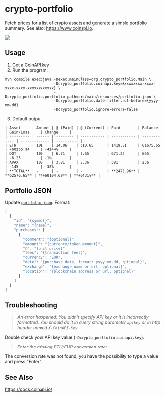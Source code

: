# crypto-portfolio

Fetch prices for a list of crypto assets and generate a simple portfolio summary. See also: https://www.coinapi.io.

[![](https://img.shields.io/badge/license-The%20Unlicense-yellow.svg)](https://github.com/jaaufauvre/crypto-portfolio/blob/main/LICENSE)

## Usage

1. Get a [CoinAPI](https://www.coinapi.io/) key
2. Run the program:

```console
mvn compile exec:java -Dexec.mainClass=org.crypto_portfolio.Main \ 
                      -Dcrypto_portfolio.coinapi.key={xxxxxxxx-xxxx-xxxx-xxxx-xxxxxxxxxxxx} \ 
                      -Dcrypto_portfolio.portfolio.path=src/main/resources/portfolio.json \ 
                      -Dcrypto_portfolio.date-filter.not-before={yyyy-mm-dd}
                      -Dcrypto_portfolio.ignore-errors=false
```

3. Default output:

```console
| Asset     | Amount | @ (Paid) | @ (Current) | Paid        | Balance      | Gain/Loss     | Change     |
| --------- | ------ | -------- | ----------- | ----------- | ------------ | ------------- | ---------- |
| ETH       | 101    | 14.06    | 610.65      | 1419.71     | 61675.65     | +60255.94     | +4244%     |
| DOT       | 100    | 6.71     | 6.65        | 671.25      | 665          | -6.25         | -1%        |
| AVAX      | 100    | 3.81     | 2.36        | 381         | 236          | -145          | -38%       |
| **TOTAL** | -      | -        | -           | **2471.96** | **62576.65** | **+60104.69** | **+2431%** |
```

## Portfolio JSON

Update [`portfolio.json`](./src/main/resources/portfolio.json). Format:

```javascript
[
  {
    "id": "{symbol}",
    "name": "{name}",
    "purchases": [
      {
        "comment": "{optional}",
        "amount": "{currency/token amount}",
        "@": "{unit price}",
        "fees": "{transaction fees}",
        "currency": "EUR",
        "date": "{purchase date, format: yyyy-mm-dd, optional}",
        "exchange": "{exchange name or url, optional}",
        "location": "{blockchain address or url, optional}"
      }
    ]
  }
]
```

## Troubleshooting

> _An error happened: You didn't specify API key or it is incorrectly formatted. You should do it in query string parameter `apikey` or in http header named `X-CoinAPI-Key`_

Double check your API key value (`-Dcrypto_portfolio.coinapi.key`).

> _Enter the missing ETH/EUR conversion rate:_

The conversion rate was not found, you have the possibility to type a value and press "Enter".

## See Also
https://docs.coinapi.io/
